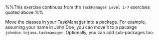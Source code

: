 <panel header="{{ icon_Q }} TaskManager Level 8 - **Use packages**">
<div id="body">

<panel type="seamless" src="../../project/taskManager/q-taskManagerLevel1.md#main" header="{{ icon_prereq }} TM-L1" minimized />
<panel type="seamless" src="../../project/taskManager/q-taskManagerLevel2.md#main" header="{{ icon_prereq }} TM-L2" minimized />
<panel type="seamless" src="../../project/taskManager/q-taskManagerLevel3.md#main" header="{{ icon_prereq }} TM-L3" minimized />
<panel type="seamless" src="../../project/taskManager/q-taskManagerLevel4.md#main" header="{{ icon_prereq }} TM-L4" minimized />
<panel type="seamless" src="../../project/taskManager/q-taskManagerLevel5.md#main" header="{{ icon_prereq }} TM-L5" minimized />
<panel type="seamless" src="../../project/taskManager/q-taskManagerLevel6.md#main" header="{{ icon_prereq }} TM-L6" minimized />
<panel type="seamless" src="../../project/taskManager/q-taskManagerLevel7.md#main" header="{{ icon_prereq }} TM-L7" minimized />

%%This exercise continues from the `TaskManager Level 1-7` exercises quoted above.%%

<div id="main">

Move the classes in your TaskManager into a package. For example, assuming your name in John Doe, you can move it to a pacakge `johndoe.tojava.taskmanager`. Optionally, you can add sub-packages too.

</div>

</div>
</panel>
